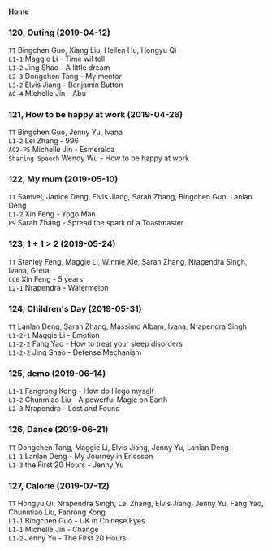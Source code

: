 #### [Home](https://eshtmc.github.io/)    

### 120, Outing (2019-04-12)
`TT`  Bingchen Guo, Xiang Liu, Hellen Hu, Hongyu Qi   
`L1-1` Maggie Li -  Time wil tell    
`L1-2` Jing Shao - A little dream   
`L2-3` Dongchen Tang - My mentor   
`L3-2` Elvis Jiang - Benjamin Button   
`AC-4` Michelle Jin - Abu   

### 121, How to be happy at work (2019-04-26)
`TT`  Bingchen Guo, Jenny Yu, Ivana   
`L1-2` Lei Zhang - 996   
`AC2-P5` Michelle Jin - Esmeralda     
`Sharing Speech` Wendy Wu - How to be happy at work   

### 122, My mum (2019-05-10)
`TT`  Samvel, Janice Deng, Elvis Jiang, Sarah Zhang, Bingchen Guo, Lanlan Deng   
`L1-2` Xin Feng - Yogo Man   
`P9` Sarah Zhang - Spread the spark of a Toastmaster     

### 123, 1 + 1 > 2 (2019-05-24)
`TT`  Stanley Feng, Maggie Li, Winnie Xie, Sarah Zhang, Nrapendra Singh, Ivana, Greta   
`CC6` Xin Feng - 5 years   
`L2-1` Nrapendra - Watermelon

### 124, Children's Day (2019-05-31)
`TT`  Lanlan Deng, Sarah Zhang, Massimo Albam, Ivana, Nrapendra Singh   
`L1-2-1` Maggie Li - Emotion   
`L1-2-2` Fang Yao - How to treat your sleep disorders   
`L1-2-2` Jing Shao - Defense Mechanism   

### 125, demo (2019-06-14)
`L1-1` Fangrong Kong - How do I lego myself   
`L1-2` Chunmiao Liu - A powerful Magic on Earth   
`L2-3` Nrapendra - Lost and Found   

### 126, Dance (2019-06-21)
`TT` Dongchen Tang, Maggie Li, Elvis Jiang, Jenny Yu, Lanlan Deng   
`L1-1` Lanlan Deng - My Journey in Ericsson   
`L1-3` the First 20 Hours - Jenny Yu   

### 127, Calorie (2019-07-12)
`TT`  Hongyu Qi, Nrapendra Singh, Lei Zhang, Elvis Jiang, Jenny Yu, Fang Yao, Chunmiao Liu, Fanrong Kong   
`L1-1` Bingchen Guo - UK in Chinese Eyes   
`L1-1` Michelle Jin - Change   
`L1-2` Jenny Yu - The First 20 Hours  

